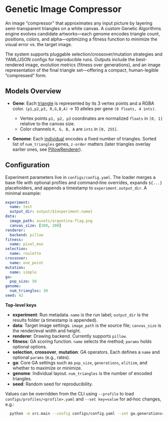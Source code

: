 # Genetic Image Compressor
An image “compressor” that approximates any input picture by layering semi-transparent triangles on a white canvas. 
A custom Genetic Algorithms engine evolves candidate artworks—each genome encodes triangle count, positions, colors, and alpha—optimizing a fitness function to minimize the visual error vs. the target image. 

The system supports pluggable selection/crossover/mutation strategies and YAML/JSON configs for reproducible runs. Outputs include the best-rendered image, evolution metrics (fitness over generations), 
and an image representation of the final triangle set—offering a compact, human-legible “compressed” form.

## Models Overview
- **Gene**: Each [triangle](./src/models/triangle.py) is represented by its 3 vertex points and a RGBA color. `(p1,p2,p3, R,G,B,A)` -> 10 alleles per gene `(6 floats, 4 ints)`.
    - Vertex points `p1, p2, p3` coordinates are normalized `floats` in `[0, 1]` relative to the canvas size.
    - Color channels `R, G, B, A` are `ints` in `[0, 255]`. 


- **Genome**: Each [individual](./src/models/individual.py) encodes a fixed number of triangles. Sorted list of `num_triangles` genes, `z-order` matters (later triangles overlay earlier ones, see [PillowRenderer](./src/engine/PillowRenderer.py)).

## Configuration

Experiment parameters live in `configs/config.yaml`. The loader merges a base file with optional profiles and command‑line
overrides, expands `${...}` placeholders, and appends a timestamp to `experiment.output_dir`. A minimal example:

```yaml
experiment:
  name: test
  output_dir: output/${experiment.name}
data:
  image_path: assets/argentina-flag.png
  canvas_size: [300, 200]
renderer:
  backend: pillow
fitness:
  name: pixel_mse
selection:
  name: roulette
crossover:
  name: one_point
mutation:
  name: simple
ga:
  pop_size: 50
genome:
  num_triangles: 30
seed: 42
```

**Top‑level keys**

- **experiment**: Run metadata. `name` is the run label; `output_dir` is the results folder (a timestamp is appended).
- **data**: Target image settings. `image_path` is the source file; `canvas_size` is the render/eval width and height.
- **renderer**: Drawing backend. Currently supports `pillow`.
- **fitness**: GA scoring function. `name` selects the method; `params` holds optional options.
- **selection**, **crossover**, **mutation**: GA operators. Each defines a `name` and optional `params` (e.g., rates).
- **ga**: Core GA settings such as `pop_size`, `generations`, `elitism`, and whether to maximize or minimize.
- **genome**: Individual layout. `num_triangles` is the number of encoded triangles.
- **seed**: Random seed for reproducibility.

Values can be overridden from the CLI using `--profile` to load `configs/profiles/<profile>.yaml` and `--set key=value` for
ad‑hoc changes, e.g.:

```bash
  python -m src.main --config configs/config.yaml --set ga.generations=10
```